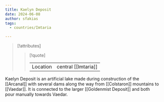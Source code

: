 ```yaml
---
title: Kaelyn Deposit
date: 2024-06-08
author: sfakias
tags:
  - countries/Imtaria

---
```

> [!attributes]
> 
> > [!quote]
> >
> > | | |
> > | --- | --- |
> > | Location | central [[Imtaria]] |

Kaelyn Deposit is an artificial lake made during construction of the [[Arcanal]] with several dams along the way from [[Colstaron]] mountains to [[Vaedar]]. It is connected to the larger [[Goldenmist Deposit]] and both pour manually towards Vaedar.